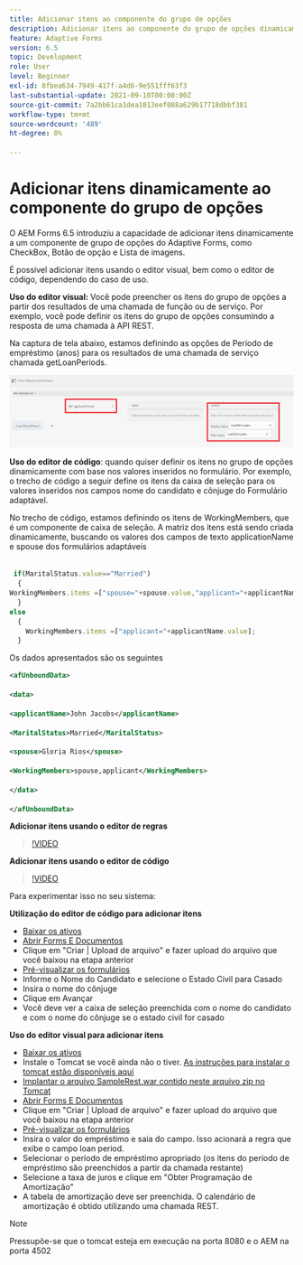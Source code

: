 ```yaml
---
title: Adicionar itens ao componente do grupo de opções
description: Adicionar itens ao componente do grupo de opções dinamicamente
feature: Adaptive Forms
version: 6.5
topic: Development
role: User
level: Beginner
exl-id: 8fbea634-7949-417f-a4d6-9e551fff63f3
last-substantial-update: 2021-09-10T00:00:00Z
source-git-commit: 7a2bb61ca1dea1013eef088a629b17718dbbf381
workflow-type: tm+mt
source-wordcount: '489'
ht-degree: 0%

---
```


# Adicionar itens dinamicamente ao componente do grupo de opções

O AEM Forms 6.5 introduziu a capacidade de adicionar itens dinamicamente a um componente de grupo de opções do Adaptive Forms, como CheckBox, Botão de opção e Lista de imagens.


É possível adicionar itens usando o editor visual, bem como o editor de código, dependendo do caso de uso.

**Uso do editor visual:** Você pode preencher os itens do grupo de opções a partir dos resultados de uma chamada de função ou de serviço. Por exemplo, você pode definir os itens do grupo de opções consumindo a resposta de uma chamada à API REST.

Na captura de tela abaixo, estamos definindo as opções de Período de empréstimo (anos) para os resultados de uma chamada de serviço chamada getLoanPeriods.

![Editor de regras](assets/ruleeditor.png)

**Uso do editor de código**: quando quiser definir os itens no grupo de opções dinamicamente com base nos valores inseridos no formulário. Por exemplo, o trecho de código a seguir define os itens da caixa de seleção para os valores inseridos nos campos nome do candidato e cônjuge do Formulário adaptável.

No trecho de código, estamos definindo os itens de WorkingMembers, que é um componente de caixa de seleção. A matriz dos itens está sendo criada dinamicamente, buscando os valores dos campos de texto applicationName e spouse dos formulários adaptáveis

```javascript
 
 if(MaritalStatus.value=="Married")
  {
WorkingMembers.items =["spouse="+spouse.value,"applicant="+applicantName.value];
  }
else
  {
    WorkingMembers.items =["applicant="+applicantName.value];
  }
```

Os dados apresentados são os seguintes

```xml
<afUnboundData>

<data>

<applicantName>John Jacobs</applicantName>

<MaritalStatus>Married</MaritalStatus>

<spouse>Gloria Rios</spouse>

<WorkingMembers>spouse,applicant</WorkingMembers>

</data>

</afUnboundData>
```

**Adicionar itens usando o editor de regras**

>[!VIDEO](https://video.tv.adobe.com/v/26847?quality=12&learn=on)

**Adicionar itens usando o editor de código**

>[!VIDEO](https://video.tv.adobe.com/v/26848?quality=12&learn=on)

Para experimentar isso no seu sistema:

**Utilização do editor de código para adicionar itens**

* [Baixar os ativos](assets/usingthecodeeditor.zip)
* [Abrir Forms E Documentos](http://localhost:4502/aem/forms.html/content/dam/formsanddocuments)
* Clique em &quot;Criar | Upload de arquivo&quot; e fazer upload do arquivo que você baixou na etapa anterior
* [Pré-visualizar os formulários](http://localhost:4502/content/dam/formsanddocuments/simpleform/jcr:content?wcmmode=disabled)
* Informe o Nome do Candidato e selecione o Estado Civil para Casado
* Insira o nome do cônjuge
* Clique em Avançar
* Você deve ver a caixa de seleção preenchida com o nome do candidato e com o nome do cônjuge se o estado civil for casado

**Uso do editor visual para adicionar itens**

* [Baixar os ativos](assets/usingthevisualeditor.zip)
* Instale o Tomcat se você ainda não o tiver. [As instruções para instalar o tomcat estão disponíveis aqui](https://experienceleague.adobe.com/docs/experience-manager-learn/forms/ic-print-channel-tutorial/introduction.html)
* [Implantar o arquivo SampleRest.war contido neste arquivo zip no Tomcat](assets/sample-rest.zip)
* [Abrir Forms E Documentos](http://localhost:4502/aem/forms.html/content/dam/formsanddocuments)
* Clique em &quot;Criar | Upload de arquivo&quot; e fazer upload do arquivo que você baixou na etapa anterior
* [Pré-visualizar os formulários](http://localhost:4502/content/dam/formsanddocuments/amortizationschedule/jcr:content?wcmmode=disabled)
* Insira o valor do empréstimo e saia do campo. Isso acionará a regra que exibe o campo loan period.
* Selecionar o período de empréstimo apropriado (os itens do período de empréstimo são preenchidos a partir da chamada restante)
* Selecione a taxa de juros e clique em &quot;Obter Programação de Amortização&quot;
* A tabela de amortização deve ser preenchida. O calendário de amortização é obtido utilizando uma chamada REST.

>[!NOTE]
> Pressupõe-se que o tomcat esteja em execução na porta 8080 e o AEM na porta 4502
